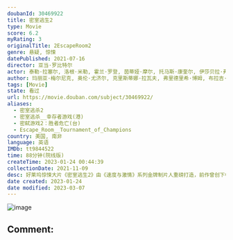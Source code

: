 ```yaml
---
doubanId: 30469922
title: 密室逃生2
type: Movie
score: 6.2
myRating: 3
originalTitle: 2EscapeRoom2
genre: 悬疑, 惊悚
datePublished: 2021-07-16
director: 亚当·罗比特尔
actor: 泰勒·拉塞尔, 洛根·米勒, 霍兰·罗登, 茵蒂娅·摩尔, 托马斯·康奎尔, 伊莎贝拉·弗尔曼, 詹姆斯·弗莱恩, 卡利托·奥利维罗, 杰米, 坦娅·范·格拉恩, 阿维亚娜·亚伯拉罕, 杰米斯·巴特勒, 杰伊·欧文, 阿玛莉·沃德, 蕾妮·戴蒙德, 埃文·亨斯特, 黛博拉·安沃尔, 杰·埃利斯, 泰勒·莱伯恩, 尼克·多达尼, 约里克·范·韦杰宁根
author: 玛丽亚·梅尔尼克, 奥伦·尤济尔, 克里斯蒂娜·拉瓦夫, 弗里德里希·博姆, 布拉吉·
tags: [Movie]
state: 看过
url: https://movie.douban.com/subject/30469922/
aliases:
  - 密室逃杀2
  - 密室逃杀__幸存者游戏(港)
  - 密弑游戏2：胜者危亡(台)
  - Escape_Room__Tournament_of_Champions
country: 美国, 南非
language: 英语
IMDb: tt9844522
time: 88分钟(院线版)
createTime: 2023-01-24 00:44:39
collectionDate: 2021-11-09
desc: 好莱坞惊悚大片《密室逃生2》由《速度与激情》系列金牌制片人重磅打造，前作曾创下中国影史进口惊悚片票房冠军。续作在闯关难度和惊险刺激程度上全面升级，集结全球顶级玩家合力解锁超高难度密室，开启命悬一线的残...
date created: 2023-01-24
date modified: 2023-03-07
---
```


![image](p2870297032.jpg)

Comment:
---
